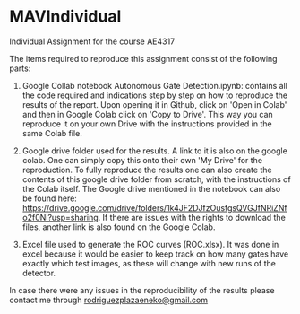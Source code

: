 # MAVIndividual

Individual Assignment for the course AE4317

The items required to reproduce this assignment consist of the following parts:

1) Google Collab notebook Autonomous Gate Detection.ipynb: contains all the code required and indications step by step on how to reproduce the results of the report. Upon opening it in Github, click on 'Open in Colab' and then in Google Colab click on 'Copy to Drive'. This way you can reproduce it on your own Drive with the instructions provided in the same Colab file.

2) Google drive folder used for the results. A link to it is also on the google colab. One can simply copy this onto their own 'My Drive' for the reproduction. To fully reproduce the results one can also create the contents of this google drive folder from scratch, with the instructions of the Colab itself. The Google drive mentioned in the notebook can also be found here:  https://drive.google.com/drive/folders/1k4JF2DJfzOusfgsQVGJfNRiZNfo2f0Ni?usp=sharing. If there are issues with the rights to download the files, another link is also found on the Google Colab.

3) Excel file used to generate the ROC curves (ROC.xlsx). It was done in excel because it would be easier to keep track on how many gates have exactly which test images, as these will change with new runs of the detector.

In case there were any issues in the reproducibility of the results please contact me through rodriguezplazaeneko@gmail.com

